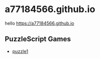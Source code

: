# a77184566.github.io

hello <https://a77184566.github.io>

## PuzzleScript Games

<!-- [puzzle0](puzzle0/puzzle0.html) -->
* [puzzle1](puzzle1/puzzle1.html)
